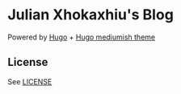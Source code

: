 # Julian Xhokaxhiu's Blog

Powered by [Hugo](https://gohugo.io/) + [Hugo mediumish theme](https://github.com/lgaida/mediumish-gohugo-theme)

## License

See [LICENSE](LICENSE)
